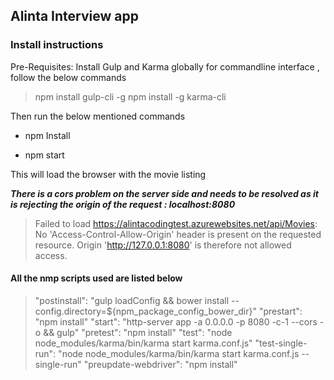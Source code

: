 ## Alinta Interview app

### Install instructions

Pre-Requisites: Install Gulp and Karma globally for commandline interface , follow the below commands

>npm install gulp-cli -g
>npm install -g karma-cli

Then run the below mentioned commands

* npm Install 

* npm start 

This will load the browser with the movie listing

***There is a cors problem on the server side and needs to be resolved as it is rejecting the origin of the request : localhost:8080***

>Failed to load https://alintacodingtest.azurewebsites.net/api/Movies: No 'Access-Control-Allow-Origin' header is present on the requested resource. Origin 'http://127.0.0.1:8080' is therefore not allowed access.


#### All the nmp scripts used are listed below

>   "postinstall": "gulp loadConfig && bower install --config.directory=${npm_package_config_bower_dir}"
>    "prestart": "npm install"
>    "start": "http-server app -a 0.0.0.0 -p 8080 -c-1 --cors -o && gulp"
>    "pretest": "npm install"
>    "test": "node node_modules/karma/bin/karma start karma.conf.js"
>    "test-single-run": "node node_modules/karma/bin/karma start karma.conf.js  --single-run"
>    "preupdate-webdriver": "npm install"

